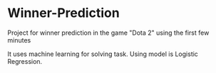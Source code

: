 # Winner-Prediction
Project for winner prediction in the game "Dota 2" using the first few minutes

It uses machine learning for solving task. Using model is Logistic Regression.
